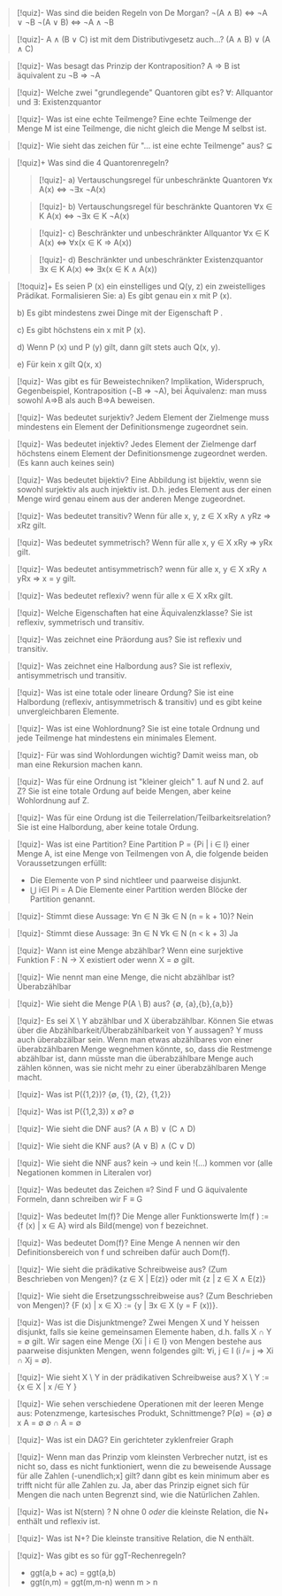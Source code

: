 
> [!quiz]- Was sind die beiden Regeln von De Morgan?
> ¬(A ∧ B) ⇔ ¬A ∨ ¬B ¬(A ∨ B) ⇔ ¬A ∧ ¬B

> [!quiz]- A ∧ (B ∨ C) ist mit dem Distributivgesetz auch...?
(A ∧ B) ∨ (A ∧ C)

> [!quiz]- Was besagt das Prinzip der Kontraposition?
A ⇒ B ist äquivalent zu ¬B ⇒ ¬A

> [!quiz]- Welche zwei "grundlegende" Quantoren gibt es?
∀: Allquantor und ∃: Existenzquantor

> [!quiz]- Was ist eine echte Teilmenge?
Eine echte Teilmenge der Menge M ist eine Teilmenge, die nicht gleich die Menge M selbst ist.

> [!quiz]- Wie sieht das zeichen für "... ist eine echte Teilmenge" aus?
⊊

> [!quiz]+ Was sind die 4 Quantorenregeln?
>
> > [!quiz]- a) Vertauschungsregel für unbeschränkte Quantoren
> > ∀x A(x) ⇔ ¬∃x ¬A(x) 
> 
> > [!quiz]- b) Vertauschungsregel für beschränkte Quantoren
> > ∀x ∈ K A(x) ⇔ ¬∃x ∈ K ¬A(x) 
>
> > [!quiz]- c) Beschränkter und unbeschränkter Allquantor
> > ∀x ∈ K A(x) ⇔ ∀x(x ∈ K ⇒ A(x))
>
> > [!quiz]- d) Beschränkter und unbeschränkter Existenzquantor
> > ∃x ∈ K A(x) ⇔ ∃x(x ∈ K ∧ A(x))
> > 

> [!toquiz]+ Es seien P (x) ein einstelliges und Q(y, z) ein zweistelliges Prädikat. Formalisieren Sie: 
> a) Es gibt genau ein x mit P (x). 
> 
> b) Es gibt mindestens zwei Dinge mit der Eigenschaft P . 
> 
> c) Es gibt höchstens ein x mit P (x). 
> 
> d) Wenn P (x) und P (y) gilt, dann gilt stets auch Q(x, y). 
> 
> e) Für kein x gilt Q(x, x)

> [!quiz]- Was gibt es für Beweistechniken?
> Implikation, Widerspruch, Gegenbeispiel, Kontraposition (¬B ⇒ ¬A), bei Äquivalenz: man muss sowohl A⇒B als auch B⇒A beweisen.

> [!quiz]- Was bedeutet surjektiv?
> Jedem Element der Zielmenge muss mindestens ein Element der Definitionsmenge zugeordnet sein.

> [!quiz]- Was bedeutet injektiv?
>  Jedes Element der Zielmenge darf höchstens einem Element der Definitionsmenge zugeordnet werden. (Es kann auch keines sein)

> [!quiz]- Was bedeutet bijektiv?
> Eine Abbildung ist bijektiv, wenn sie sowohl surjektiv als auch injektiv ist. D.h. jedes Element aus der einen Menge wird genau einem aus der anderen Menge zugeordnet.

> [!quiz]- Was bedeutet transitiv?
> Wenn für alle x, y, z ∈ X
> xRy ∧ yRz ⇒ xRz
> gilt.

> [!quiz]- Was bedeutet symmetrisch?
> Wenn für alle x, y ∈ X
> xRy ⇒ yRx
> gilt.

> [!quiz]- Was bedeutet antisymmetrisch?
> wenn für alle x, y ∈ X
> xRy ∧ yRx ⇒ x = y
> gilt.

> [!quiz]- Was bedeutet reflexiv?
> wenn für alle x ∈ X
> xRx
> gilt.

> [!quiz]- Welche Eigenschaften hat eine Äquivalenzklasse?
> Sie ist reflexiv, symmetrisch und transitiv.

> [!quiz]- Was zeichnet eine Präordung aus?
> Sie ist reflexiv und transitiv.

> [!quiz]- Was zeichnet eine Halbordung aus?
> Sie ist reflexiv, antisymmetrisch und transitiv.

> [!quiz]- Was ist eine totale oder lineare Ordung?
> Sie ist eine Halbordung (reflexiv, antisymmetrisch & transitiv) und es gibt keine unvergleichbaren Elemente.

> [!quiz]- Was ist eine Wohlordnung?
> Sie ist eine totale Ordnung und jede Teilmenge hat mindestens ein minimales Element.

> [!quiz]- Für was sind Wohlordungen wichtig?
> Damit weiss man, ob man eine Rekursion machen kann.

> [!quiz]- Was für eine Ordnung ist "kleiner gleich" 1. auf N und 2. auf Z?
> Sie ist eine totale Ordung auf beide Mengen, aber keine Wohlordnung auf Z.

> [!quiz]- Was für eine Ordung ist die Teilerrelation/Teilbarkeitsrelation?
> Sie ist eine Halbordung, aber keine totale Ordung.

> [!quiz]- Was ist eine Partition?
> Eine Partition P = {Pi | i ∈ I} einer Menge A, ist eine Menge von Teilmengen von A, die folgende beiden Voraussetzungen erfüllt: 
> - Die Elemente von P sind nichtleer und paarweise disjunkt. 
> - ⋃ i∈I Pi = A Die Elemente einer Partition werden Blöcke der Partition genannt.

> [!quiz]- Stimmt diese Aussage: ∀n ∈ N ∃k ∈ N (n = k + 10)?
> Nein

> [!quiz]- Stimmt diese Aussage: ∃n ∈ N ∀k ∈ N (n < k + 3)
> Ja

> [!quiz]- Wann ist eine Menge abzählbar?
> Wenn eine surjektive Funktion F : N → X existiert oder wenn X = ∅ gilt.

> [!quiz]- Wie nennt man eine Menge, die nicht abzählbar ist?
> Überabzählbar

> [!quiz]- Wie sieht die Menge P(A \ B) aus?
> {∅, {a},{b},{a,b}}

> [!quiz]- Es sei X \ Y abzählbar und X überabzählbar. Können Sie etwas über die Abzählbarkeit/Überabzählbarkeit von Y aussagen?
> Y muss auch überabzälbar sein. Wenn man etwas abzählbares von einer überabzählbaren Menge wegnehmen könnte, so, dass die Restmenge abzählbar ist, dann müsste man die überabzählbare Menge auch zählen können, was sie nicht mehr zu einer überabzählbaren Menge macht.

> [!quiz]- Was ist P({1,2})?
> {∅, {1}, {2}, {1,2}}

> [!quiz]- Was ist P({1,2,3}) x ∅?
> ∅

> [!quiz]- Wie sieht die DNF aus?
> (A ∧ B) ∨ (C ∧ D)

> [!quiz]- Wie sieht die KNF aus?
> (A ∨ B) ∧ (C ∨ D)

> [!quiz]- Wie sieht die NNF aus?
> kein → und kein !(...) kommen vor
> (alle Negationen kommen in Literalen vor)

> [!quiz]- Was bedeutet das Zeichen ≡?
> Sind F und G äquivalente Formeln, dann schreiben wir F ≡ G

> [!quiz]- Was bedeutet Im(f)?
> Die Menge aller Funktionswerte Im(f ) := {f (x) | x ∈ A} wird als Bild(menge) von f bezeichnet.

> [!quiz]- Was bedeutet Dom(f)?
> Eine Menge A nennen wir den Definitionsbereich von f und schreiben dafür auch Dom(f).

> [!quiz]- Wie sieht die prädikative Schreibweise aus? (Zum Beschrieben von Mengen)?
> {z ∈ X | E(z)} oder mit {z | z ∈ X ∧ E(z)}

> [!quiz]- Wie sieht die Ersetzungsschreibweise aus? (Zum Beschrieben von Mengen)?
> {F (x) | x ∈ X} := {y | ∃x ∈ X (y = F (x))}.

> [!quiz]- Was ist die Disjunktmenge?
> Zwei Mengen X und Y heissen disjunkt, falls sie keine gemeinsamen Elemente haben, d.h. falls X ∩ Y = ∅ gilt.
> Wir sagen eine Menge {Xi | i ∈ I} von Mengen bestehe aus paarweise disjunkten Mengen, wenn folgendes gilt: ∀i, j ∈ I (i /= j ⇒ Xi ∩ Xj = ∅).

> [!quiz]- Wie sieht X \ Y in der prädikativen Schreibweise aus?
> X \ Y := {x ∈ X | x /∈ Y }

> [!quiz]- Wie sehen verschiedene Operationen mit der leeren Menge aus: Potenzmenge, kartesisches Produkt, Schnittmenge?
> P(∅) = {∅}
> ∅ x A = ∅
> ∅ ∩ A = ∅

> [!quiz]- Was ist ein DAG?
> Ein gerichteter zyklenfreier Graph

> [!quiz]- Wenn man das Prinzip vom kleinsten Verbrecher nutzt, ist es nicht so, dass es nicht funktioniert, wenn die zu beweisende Aussage für alle Zahlen (-unendlich;x] gilt? dann gibt es kein minimum aber es trifft nicht für alle Zahlen zu.
> Ja, aber das Prinzip eignet sich für Mengen die nach unten Begrenzt sind, wie die Natürlichen Zahlen.

> [!quiz]- Was ist N(stern) ?
> N ohne 0 *oder* die kleinste Relation, die N+ enthält und reflexiv ist.

> [!quiz]- Was ist N+?
> Die kleinste transitive Relation, die N enthält.

> [!quiz]- Was gibt es so für ggT-Rechenregeln?
> - ggt(a,b + ac) = ggt(a,b)
> - ggt(n,m) = ggt(m,m-n) wenn m > n

